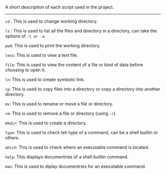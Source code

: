 A short description of each script used in the project.  
***
```cd``` : This is used to change working directory.  

```ls``` : This is used to list all the files and directory in a directory, can take the options of ```-l or -a```  

```pwd```: This is used to print the working directory.  

```less```: This is used to view a text file.  

```file```: This is used to view the content of a file or kind of data before choosing to open it.  

```ln```: This is used to create symbolic link.  

```cp```: This is used to copy files into a directory or copy a directory into another directory.  

```mv```: This is used to rename or move a file or directory.  

```rm```: This is used to remove a file or directory (using ```-r```).  

```mkdir```: This is used to create a directory.  

```type```: This is used to check teh type of a command, can be a shell builtin or others.  

```which```: This is used to check where an executable command is located.  

```help```: This displays documentries of a shell builtin command.  

```man```: This is used to diplay documentries for an executable command.
